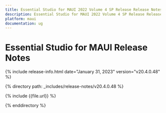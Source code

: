 ```yaml
---
title: Essential Studio for MAUI 2022 Volume 4 SP Release Release Notes  
description: Essential Studio for MAUI 2022 Volume 4 SP Release Release Notes  
platform: maui
documentation: ug
---
```


# Essential Studio for MAUI Release Notes  

{% include release-info.html date="January 31, 2023"  version="v20.4.0.48" %} 

{% directory path: _includes/release-notes/v20.4.0.48 %}

{% include {{file.url}} %}

{% enddirectory %}